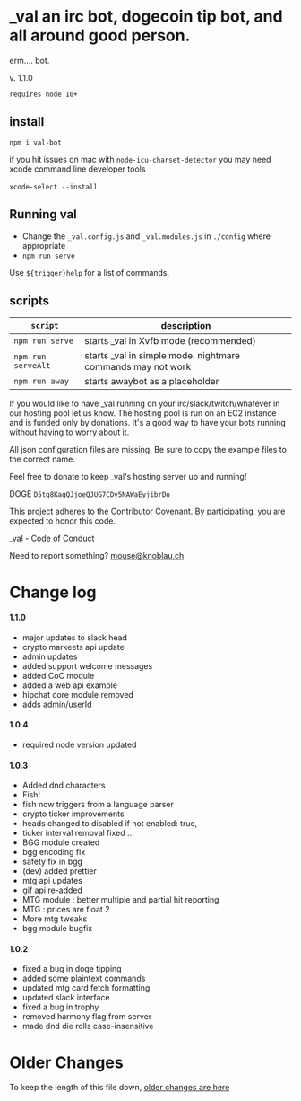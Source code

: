  # _val an irc bot, dogecoin tip bot, and all around good person.

erm.... bot.

v. 1.1.0

`requires node 10+`

## install

```
npm i val-bot
```

if you hit issues on mac with `node-icu-charset-detector` you may need xcode command line developer tools

`xcode-select --install`.

## Running val

+ Change the `_val.config.js` and `_val.modules.js` in `./config` where appropriate
+ `npm run serve`

Use `${trigger}help` for a list of commands.


## scripts


| `script` | description |
|----------|-------------|
| `npm run serve` | starts _val in Xvfb mode (recommended) |
| `npm run serveAlt` | starts _val in simple mode. nightmare commands may not work |
| `npm run away` | starts awaybot as a placeholder |



 If you would like to have _val running on your irc/slack/twitch/whatever in our hosting pool let us know.  The hosting pool is run on an EC2 instance and is funded only by donations.  It's a good way to have your bots running without having to worry about it.

All json configuration files are missing.  Be sure to copy the example files to the correct name.

 Feel free to donate to keep _val's hosting server up and running!

DOGE `D5tq8KaqQJjoeQJUG7CDy5NAWaEyjibrDo`

This project adheres to the [Contributor Covenant](http://contributor-covenant.org/). By participating, you are expected to honor this code.

 [_val - Code of Conduct](https://github.com/mousemke/_val/blob/master/CODE_OF_CONDUCT.md)

Need to report something? [mouse@knoblau.ch](mailto:mouse@knoblau.ch)


Change log
==========

#### 1.1.0

+ major updates to slack head
+ crypto markeets api update
+ admin updates
+ added support welcome messages
+ added CoC module
+ added a web api example
+ hipchat core module removed
+ adds admin/userId

#### 1.0.4

+ required node version updated


#### 1.0.3

+ Added dnd characters
+ Fish!
+ fish now triggers from a language parser
+ crypto ticker improvements
+ heads changed to disabled if not enabled: true,
+ ticker interval removal fixed …
+ BGG module created
+ bgg encoding fix
+ safety fix in bgg
+ (dev) added prettier
+ mtg api updates
+ gif api re-added
+ MTG module : better multiple and partial hit reporting
+ MTG : prices are float 2
+ More mtg tweaks
+ bgg module bugfix


#### 1.0.2

+ fixed a bug in doge tipping
+ added some plaintext commands
+ updated mtg card fetch formatting
+ updated slack interface
+ fixed a bug in trophy
+ removed harmony flag from server
+ made dnd die rolls case-insensitive


Older Changes
=============

To keep the length of this file down, [older changes are here](./older_changes.md)

